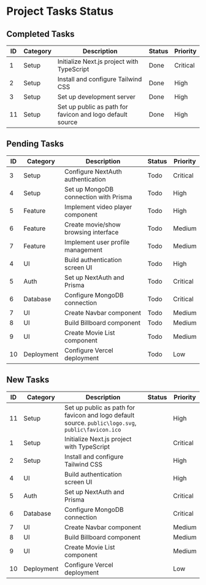 # Project Tasks Status

## Completed Tasks

| ID  | Category     | Description                               | Status  | Priority |
| --- | ------------ | ----------------------------------------- | ------- | -------- |
| 1   | Setup        | Initialize Next.js project with TypeScript | Done        | Critical |
| 2   | Setup        | Install and configure Tailwind CSS        | Done      | High     |
| 3   | Setup        | Set up development server                | Done     | High     |
| 11  | Setup        | Set up public as path for favicon and logo default source | Done | High |

## Pending Tasks

| ID  | Category     | Description                               | Status  | Priority |
| --- | ------------ | ----------------------------------------- | ------- | -------- |
| 3   | Setup        | Configure NextAuth authentication         | Todo      | Critical |
| 4   | Setup        | Set up MongoDB connection with Prisma     | Todo      | High     |
| 5   | Feature      | Implement video player component          | Todo      | High     |
| 6   | Feature      | Create movie/show browsing interface      | Todo      | Medium   |
| 7   | Feature      | Implement user profile management         | Todo      | Medium   |
| 4   | UI           | Build authentication screen UI           | Todo      | High     |
| 5   | Auth         | Set up NextAuth and Prisma               | Todo      | Critical |
| 6   | Database     | Configure MongoDB connection             | Todo      | Critical |
| 7   | UI           | Create Navbar component                  | Todo      | Medium   |
| 8   | UI           | Build Billboard component                | Todo      | Medium   |
| 9   | UI           | Create Movie List component              | Todo      | Medium   |
| 10  | Deployment   | Configure Vercel deployment              | Todo      | Low      |


## New Tasks

| ID  | Category     | Description                               | Status  | Priority |
| --- | ------------ | ----------------------------------------- | ------- | -------- |
| 11   | Setup        | Set up public as path for favicon and logo default source. `public\logo.svg`, `public\favicon.ico` |        | High     |
| 1   | Setup        | Initialize Next.js project with TypeScript |         | Critical |
| 2   | Setup        | Install and configure Tailwind CSS        |         | High     |
| 4   | UI           | Build authentication screen UI           |         | High     |
| 5   | Auth         | Set up NextAuth and Prisma               |         | Critical |
| 6   | Database     | Configure MongoDB connection             |         | Critical |
| 7   | UI           | Create Navbar component                  |         | Medium   |
| 8   | UI           | Build Billboard component                |         | Medium   |
| 9   | UI           | Create Movie List component              |         | Medium   |
| 10  | Deployment   | Configure Vercel deployment              |         | Low      |

